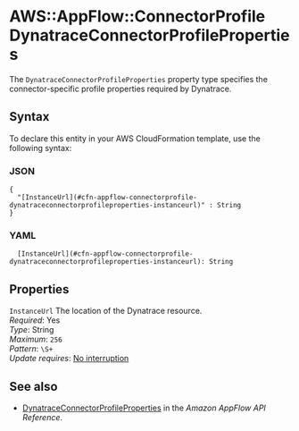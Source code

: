# AWS::AppFlow::ConnectorProfile DynatraceConnectorProfileProperties<a name="aws-properties-appflow-connectorprofile-dynatraceconnectorprofileproperties"></a>

 The `DynatraceConnectorProfileProperties` property type specifies the connector\-specific profile properties required by Dynatrace\. 

## Syntax<a name="aws-properties-appflow-connectorprofile-dynatraceconnectorprofileproperties-syntax"></a>

To declare this entity in your AWS CloudFormation template, use the following syntax:

### JSON<a name="aws-properties-appflow-connectorprofile-dynatraceconnectorprofileproperties-syntax.json"></a>

```
{
  "[InstanceUrl](#cfn-appflow-connectorprofile-dynatraceconnectorprofileproperties-instanceurl)" : String
}
```

### YAML<a name="aws-properties-appflow-connectorprofile-dynatraceconnectorprofileproperties-syntax.yaml"></a>

```
  [InstanceUrl](#cfn-appflow-connectorprofile-dynatraceconnectorprofileproperties-instanceurl): String
```

## Properties<a name="aws-properties-appflow-connectorprofile-dynatraceconnectorprofileproperties-properties"></a>

`InstanceUrl`  <a name="cfn-appflow-connectorprofile-dynatraceconnectorprofileproperties-instanceurl"></a>
 The location of the Dynatrace resource\.   
*Required*: Yes  
*Type*: String  
*Maximum*: `256`  
*Pattern*: `\S+`  
*Update requires*: [No interruption](https://docs.aws.amazon.com/AWSCloudFormation/latest/UserGuide/using-cfn-updating-stacks-update-behaviors.html#update-no-interrupt)

## See also<a name="aws-properties-appflow-connectorprofile-dynatraceconnectorprofileproperties--seealso"></a>
+ [DynatraceConnectorProfileProperties](https://docs.aws.amazon.com/appflow/1.0/APIReference/API_DynatraceConnectorProfileProperties.html) in the *Amazon AppFlow API Reference*\.


